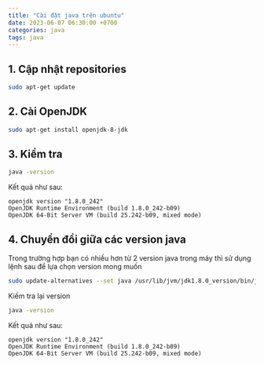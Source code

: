 ```yaml
---
title: "Cài đặt java trên ubuntu"
date: 2023-06-07 06:30:00 +0700
categories: java
tags: java
---
```


## 1. Cập nhật repositories

```sh
sudo apt-get update
```

## 2. Cài OpenJDK

```sh
sudo apt-get install openjdk-8-jdk
```

## 3. Kiểm tra

```sh
java -version
```
Kết quả như sau:
```
openjdk version "1.8.0_242"
OpenJDK Runtime Environment (build 1.8.0_242-b09)
OpenJDK 64-Bit Server VM (build 25.242-b09, mixed mode)
```

## 4. Chuyển đổi giữa các version java

Trong trường hợp bạn có nhiều hơn từ 2 version java trong máy thì sử dụng lệnh sau 
để lựa chọn version mong muốn

```sh
sudo update-alternatives --set java /usr/lib/jvm/jdk1.8.0_version/bin/java
``` 

Kiếm tra lại version

```sh
java -version
```

Kết quả như sau:
```
openjdk version "1.8.0_242"
OpenJDK Runtime Environment (build 1.8.0_242-b09)
OpenJDK 64-Bit Server VM (build 25.242-b09, mixed mode)
```
